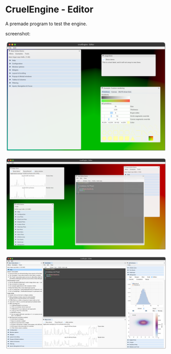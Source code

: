 # CruelEngine - Editor

A premade program to test the engine.

screenshot:

![imgui_demo](./imgui_demo.png)

![imgui_widgets](./imgui_widgets.png)

![imgui_dock](./imgui_dock.png)